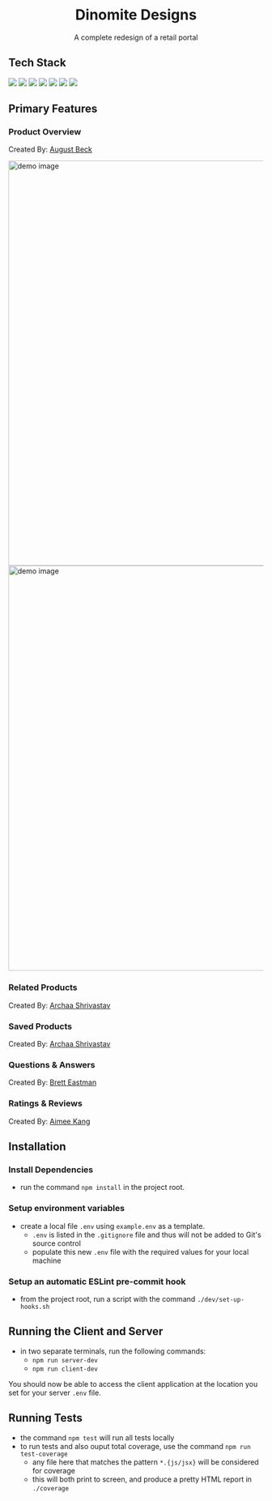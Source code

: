 <div align="center">
  <h1>Dinomite Designs</h1>
  <p>A complete redesign of a retail portal</p>
</div>

## Tech Stack
<div>
  <img src="https://img.shields.io/badge/React-20232A?style=for-the-badge&logo=react&logoColor=61DAFB" />
  <img src='https://img.shields.io/badge/css3-%231572B6.svg?style=for-the-badge&logo=css3&logoColor=white' />
  <img src="https://img.shields.io/badge/Webpack-8DD6F9?style=for-the-badge&logo=Webpack&logoColor=white" />
  <img src="https://img.shields.io/badge/Babel-F9DC3E?style=for-the-badge&logo=babel&logoColor=white" />
  <img src='https://img.shields.io/badge/javascript-%23323330.svg?style=for-the-badge&logo=javascript&logoColor=%23F7DF1E' />
  <img src='https://img.shields.io/badge/html5-%23E34F26.svg?style=for-the-badge&logo=html5&logoColor=white' />
  <img src="https://img.shields.io/badge/eslint-3A33D1?style=for-the-badge&logo=eslint&logoColor=white" />
</div>

## Primary Features
### Product Overview
Created By: [August Beck](https://github.com/AedonGrunGott)

<div>
  <img alt="demo image" src="https://user-images.githubusercontent.com/16231955/225773177-bec7ef7f-d9c9-423f-9d1e-d345aae84b2d.gif" height=800 width=600/>
  <img alt="demo image" src="https://user-images.githubusercontent.com/16231955/225773275-8af5aa70-e1d6-4d6b-8d86-85fbf763b5f4.gif" height=800 width=600/>
</div>
  
### Related Products
Created By: [Archaa Shrivastav](https://github.com/avinashi10)

### Saved Products
Created By: [Archaa Shrivastav](https://github.com/avinashi10)

### Questions & Answers
Created By: [Brett Eastman](https://github.com/BrettEastman)

### Ratings & Reviews
Created By: [Aimee Kang](https://github.com/aimeekang)

## Installation

### Install Dependencies
- run the command `npm install` in the project root.

### Setup environment variables
- create a local file `.env` using `example.env` as a template.
  - `.env` is listed in the `.gitignore` file and thus will not be added to Git's source control
  - populate this new `.env` file with the required values for your local machine

### Setup an automatic ESLint pre-commit hook
- from the project root, run a script with the command `./dev/set-up-hooks.sh`

## Running the Client and Server
- in two separate terminals, run the following commands:
  - `npm run server-dev`
  - `npm run client-dev`

You should now be able to access the client application at the location you set for your server `.env` file.

## Running Tests
- the command `npm test` will run all tests locally
- to run tests and also ouput total coverage, use the command `npm run test-coverage`
  - any file here that matches the pattern `*.{js/jsx}` will be considered for coverage
  - this will both print to screen, and produce a pretty HTML report in `./coverage`
